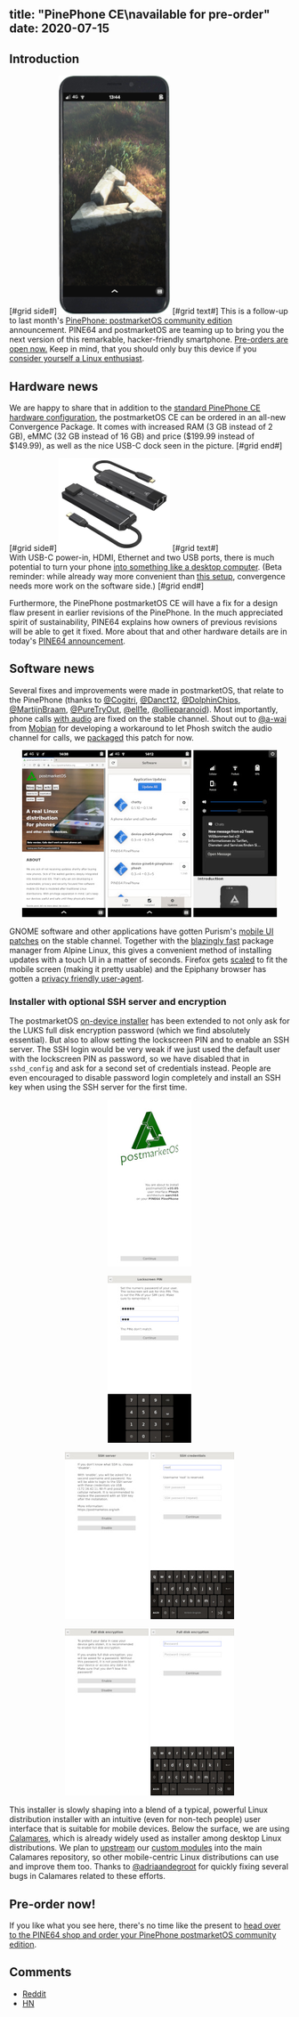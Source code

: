 title: "PinePhone CE\navailable for pre-order"
date: 2020-07-15
---

## Introduction
[#grid side#]
[![](/static/img/2020-07/pinephone-postmarketos-ce-front-thumb.png)](/static/img/2020-06/pinephone-postmarketos-ce-front.png)
[#grid text#]
This is a follow-up to last month's
[PinePhone: postmarketOS community edition](/blog/2020/06/15/pinephone-postmarketos-community-edition/)
announcement. PINE64 and postmarketOS are teaming up to bring you the next
version of this remarkable, hacker-friendly smartphone.
[Pre-orders are open now.](https://store.pine64.org/product-category/pinephone/) Keep in mind, that you
should only buy this device if you
[consider yourself a Linux enthusiast](/blog/2020/06/15/pinephone-postmarketos-community-edition/#linux-enthusiasts-only).

## Hardware news
We are happy to share that in addition to the [standard PinePhone CE hardware
configuration](/blog/2020/06/15/pinephone-postmarketos-community-edition/#the-pinephone),
the postmarketOS CE can be ordered in an all-new Convergence Package. It comes
with increased RAM (3 GB instead of 2 GB), eMMC (32 GB instead of 16 GB) and
price ($199.99 instead of $149.99), as well as the nice USB-C dock seen in the
picture.
[#grid end#]

[#grid side#]
[![](/static/img/2020-07/pinephone-dock-thumb.png)](/static/img/2020-07/pinephone-dock.jpg)
[#grid text#]
<br>
With USB-C power-in, HDMI, Ethernet and two USB ports, there is much potential
to turn your phone
[into something like a desktop computer](https://www.youtube.com/watch?v=yBeza4UNOm8).
(Beta reminder: while already way more convenient than
[this setup](/static/img/2019-06/hammerhead-convergence.jpg), convergence needs
more work on the software side.)
[#grid end#]

Furthermore, the PinePhone postmarketOS CE will have a fix for a design flaw
present in earlier revisions of the PinePhone. In the much appreciated spirit
of sustainability, PINE64 explains how owners of previous revisions will be
able to get it fixed. More about that and other hardware details are in today's
[PINE64 announcement](https://www.pine64.org/2020/07/15/july-update:pmos-ce-pre-orders-and-new-pinephone-version/).

## Software news
Several fixes and improvements were made in postmarketOS, that relate to the
PinePhone (thanks to
[@Cogitri](https://gitlab.com/Cogitri),
[@Danct12](https://gitlab.com/Danct12),
[@DolphinChips](https://gitlab.com/DolphinChips),
[@MartijnBraam](https://gitlab.com/MartijnBraam),
[@PureTryOut](https://gitlab.com/PureTryOut),
[@ell1e](https://gitlab.com/ell1e),
[@ollieparanoid](https://gitlab.com/ollieparanoid)). Most importantly, phone calls
[with audio](https://gitlab.com/postmarketOS/pmaports/-/merge_requests/1412)
are fixed on the stable channel. Shout out to [@a-wai](https://gitlab.com/a-wai)
from [Mobian](https://mobian-project.org/) for developing a workaround to let
Phosh switch the audio channel for calls, we
[packaged](https://gitlab.com/postmarketOS/pmaports/-/merge_requests/1406) this
patch for now.

<div style="text-align: center">
<a href="/static/img/2020-07/phosh-firefox.png"><img
	src="/static/img/2020-07/phosh-firefox-thumb.jpg" class="w150 border"></a>
<a href="/static/img/2020-07/phosh-gnome-software.png"><img
	src="/static/img/2020-07/phosh-gnome-software-thumb.jpg" class="w150 border"></a>
<a href="/static/img/2020-07/phosh-pulldown-menu.png"><img
	src="/static/img/2020-07/phosh-pulldown-menu-thumb.jpg" class="w150 border"></a>
</div>

GNOME software and other applications have gotten
Purism's [mobile UI patches](https://gitlab.com/postmarketOS/pmaports/-/merge_requests/1346)
on the stable channel. Together with the
[blazingly fast](https://michael.stapelberg.ch/posts/2019-08-17-linux-package-managers-are-slow/)
package manager from Alpine Linux, this gives a convenient method of installing
updates with a touch UI in a matter of seconds. Firefox gets
[scaled](https://gitlab.com/postmarketOS/pmaports/-/merge_requests/1396) to fit
the mobile screen (making it pretty usable) and the Epiphany browser has gotten
a [privacy friendly user-agent](https://gitlab.com/postmarketOS/pmaports/-/merge_requests/1402).

### Installer with optional SSH server and encryption

The postmarketOS
[on-device installer](https://wiki.postmarketos.org/wiki/On-device_installer)
has been extended to not only ask for the LUKS full disk encryption password
(which we find absolutely essential). But also to allow setting the lockscreen
PIN and to enable an SSH server. The SSH login would be very weak if we just
used the default user with the lockscreen PIN as password, so we have disabled
that in `sshd_config` and ask for a second set of credentials instead. People
are even encouraged to disable password login completely and install an SSH
key when using the SSH server for the first time.

<div style="text-align: center">
<a href="/static/img/2020-07/ondev-welcome.png"><img
	src="/static/img/2020-07/ondev-welcome-thumb.jpg" class="w150 border"></a>

<a href="/static/img/2020-07/ondev-user-pin.png"><img
	src="/static/img/2020-07/ondev-user-pin-thumb.jpg" class="w150 border"></a>

<a href="/static/img/2020-07/ondev-ssh-confirm.png"><img
	src="/static/img/2020-07/ondev-ssh-confirm-thumb.jpg" class="w150 border"></a>
<a href="/static/img/2020-07/ondev-ssh-credentials.png"><img
	src="/static/img/2020-07/ondev-ssh-credentials-thumb.jpg" class="w150 border"></a>

<a href="/static/img/2020-07/ondev-fde.png"><img
	src="/static/img/2020-07/ondev-fde-thumb.jpg" class="w150 border"></a>
<a href="/static/img/2020-07/ondev-fde-pass.png"><img
	src="/static/img/2020-07/ondev-fde-pass-thumb.jpg" class="w150 border"></a>
</div>

This installer is slowly shaping into a blend of a typical, powerful Linux
distribution installer with an intuitive (even for non-tech people) user
interface that is suitable for mobile devices. Below the surface, we are
using [Calamares](https://calamares.io), which is already widely used as
installer among desktop Linux distributions. We plan to
[upstream](https://github.com/calamares/calamares/issues/1451) our [custom
modules](https://gitlab.com/postmarketOS/postmarketos-ondev/) into the main
Calamares repository, so other mobile-centric Linux distributions can use and
improve them too. Thanks to
[@adriaandegroot](https://gitlab.com/adriaandegroot) for quickly fixing several
bugs in Calamares related to these efforts.

## Pre-order now!

If you like what you see here, there's no time like the present to [head over
to the PINE64 shop and order your PinePhone postmarketOS community edition](https://store.pine64.org/product-category/pinephone/).

## Comments

* [Reddit](https://www.reddit.com/r/postmarketOS/duplicates/hrpmkk/postmarketos_pinephone_ce_available_for_preorder/)
* [HN](https://news.ycombinator.com/item?id=23846588)
